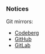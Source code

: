 ### Notices

Git mirrors:

- [Codeberg](https://codeberg.org/paveloom-a/Morbo)
- [GitHub](https://github.com/paveloom-a/Morbo)
- [GitLab](https://gitlab.com/paveloom-g/apps/Morbo)
